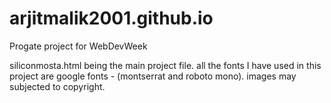 # arjitmalik2001.github.io
Progate project for WebDevWeek

siliconmosta.html being the main project file.
all the fonts I have used in this project are google fonts - (montserrat and roboto mono).
images may subjected to copyright.

